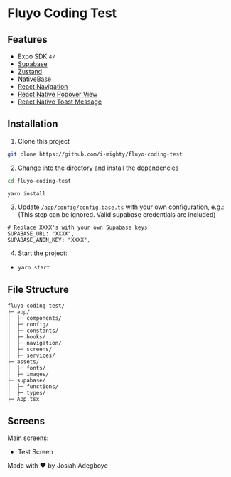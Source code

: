 # Fluyo Coding Test

## Features

- Expo SDK `47`
- [Supabase](https://github.com/supabase/supabase)
- [Zustand](https://github.com/pmndrs/zustand)
- [NativeBase](https://github.com/GeekyAnts/NativeBase)
- [React Navigation](https://github.com/react-navigation/react-navigation)
- [React Native Popover View](https://www.npmjs.com/package/react-native-popover-view)
- [React Native Toast Message](https://www.npmjs.com/package/react-native-toast-message)

## Installation

1. Clone this project

```bash
git clone https://github.com/i-mighty/fluyo-coding-test
```

2. Change into the directory and install the dependencies

```bash
cd fluyo-coding-test

yarn install
```

3. Update `/app/config/config.base.ts` with your own configuration, e.g.:
   (This step can be ignored. Valid supabase credentials are included)

```shell
# Replace XXXX's with your own Supabase keys
SUPABASE_URL: "XXXX",
SUPABASE_ANON_KEY: "XXXX",
```

4. Start the project:

- `yarn start`

## File Structure

```shell
fluyo-coding-test/
├─ app/
│  ├─ components/
│  ├─ config/
│  ├─ constants/
│  ├─ hooks/
│  ├─ navigation/
│  ├─ screens/
│  ├─ services/
├─ assets/
│  ├─ fonts/
│  ├─ images/
├─ supabase/
│  ├─ functions/
│  ├─ types/
├─ App.tsx
```

## Screens

Main screens:

- Test Screen

Made with ❤️ by Josiah Adegboye
